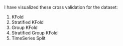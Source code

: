 I have visualized these cross validation for the dataset:
1. KFold
2. Stratified KFold
3. Group KFold
4. Stratified Group KFold
5. TimeSeries Split
